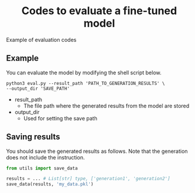 <div align="center">    
 
# Codes to evaluate a fine-tuned model

</div>

Example of evaluation codes

## Example
You can evaluate the model by modifying the shell script below.

``` shell
python3 eval.py --result_path 'PATH_TO_GENERATION_RESULTS' \
--output_dir 'SAVE_PATH'
```
- result_path
  - The file path where the generated results from the model are stored
- output_dir
  - Used for setting the save path

## Saving results
You should save the generated results as follows.
Note that the generation does not include the instruction.

``` python
from utils import save_data

results = ... # List[str] type, ['generation1', 'generation2']
save_data(results, 'my_data.pkl')
```


